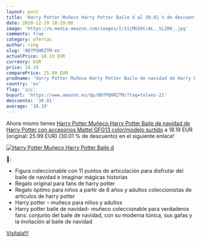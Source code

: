 ```yaml
---
layout: post
title: 'Harry Potter Muñeco Harry Potter Baile d al 30.01 % de descuento'
date: 2020-12-29 18:29:08
image: 'https://m.media-amazon.com/images/I/31jMU1KCcAL._SL200_.jpg'
comments: true
category: ofertas
author: ring
slug: 'B07PQHRZTM-es'
actualPrice: 18.19 EUR
currency: EUR
price: 18.19
comparePrice: 25.99 EUR
prodname: 'Harry Potter Muñeco Harry Potter Baile de navidad de Harry Potter con accesorios  Mattel GFG13    color/modelo surtido'
country: 'es'
flag: '🇪🇸'
buyurl: 'https://www.amazon.es/dp/B07PQHRZTM/?tag=tolees-21'
descuento: '30.01'
average: '18.19'
---
```


Ahora mismo tienes [Harry Potter Muñeco Harry Potter Baile de navidad de Harry Potter con accesorios  Mattel GFG13    color/modelo surtido](https://www.amazon.es/dp/B07PQHRZTM/?tag=tolees-21) a 18.19 EUR (original: 25.99 EUR) (30.01 %  de descuento) en el siguiente enlace!

[![Harry Potter Muñeco Harry Potter Baile d](https://m.media-amazon.com/images/I/31jMU1KCcAL._SL200_.jpg)](https://www.amazon.es/dp/B07PQHRZTM/?tag=tolees-21)

🔎:

- Figura coleccionable con 11 puntos de articulación para disfrutar del baile de navidad e imaginar mágicas historias
- Regalo original para fans de harry potter
- Regalo óptimo para niños a partir de 6 años y adultos coleccionistas de artículos de harry potter
- Harry potter – muñeco para niños y adultos
- Harry potter baile de navidad- muñeco coleccionable para verdaderos fans: conjunto del baile de navidad, con su moderna túnica, sus gafas y la invitación al baile de navidad

[Visítala!!!](https://www.amazon.es/dp/B07PQHRZTM/?tag=tolees-21)
